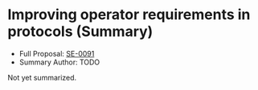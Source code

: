 # Improving operator requirements in protocols (Summary)

* Full Proposal: [SE-0091](https://github.com/apple/swift-evolution/blob/main/proposals/0091-improving-operators-in-protocols.md)
* Summary Author: TODO

Not yet summarized.
